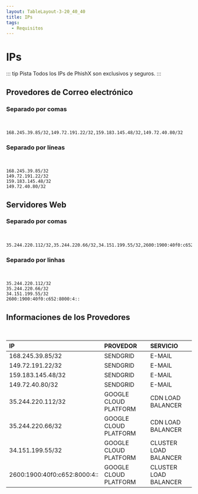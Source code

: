 ```yaml
---
layout: TableLayout-3-20_40_40
title: IPs
tags:
  - Requisitos
---
```


# IPs

::: tip Pista
Todos los IPs de PhishX son exclusivos y seguros.
:::

## Provedores de Correo electrónico

### Separado por comas

<br>

```
168.245.39.85/32,149.72.191.22/32,159.183.145.48/32,149.72.40.80/32
```

### Separado por líneas

<br>

```
168.245.39.85/32
149.72.191.22/32
159.183.145.48/32
149.72.40.80/32
```

## Servidores Web

### Separado por comas

<br>

```
35.244.220.112/32,35.244.220.66/32,34.151.199.55/32,2600:1900:40f0:c652:8000:4::
```

### Separado por linhas

<br>

```
35.244.220.112/32
35.244.220.66/32
34.151.199.55/32
2600:1900:40f0:c652:8000:4::
```

## Informaciones de los Provedores

<br>

| IP                           | PROVEDOR              | SERVICIO              |
| :--------------------------- | :-------------------- | :-------------------- |
| 168.245.39.85/32             | SENDGRID              | E-MAIL                |
| 149.72.191.22/32             | SENDGRID              | E-MAIL                |
| 159.183.145.48/32            | SENDGRID              | E-MAIL                |
| 149.72.40.80/32              | SENDGRID              | E-MAIL                |
| 35.244.220.112/32            | GOOGLE CLOUD PLATFORM | CDN LOAD BALANCER     |
| 35.244.220.66/32             | GOOGLE CLOUD PLATFORM | CDN LOAD BALANCER     |
| 34.151.199.55/32             | GOOGLE CLOUD PLATFORM | CLUSTER LOAD BALANCER |
| 2600:1900:40f0:c652:8000:4:: | GOOGLE CLOUD PLATFORM | CLUSTER LOAD BALANCER |
